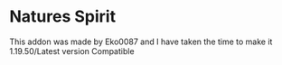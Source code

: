 # Natures Spirit
This addon was made by Eko0087 and I have taken the time to make it 1.19.50/Latest version Compatible

